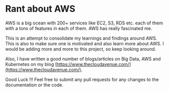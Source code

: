# Rant about AWS

AWS is a big ocean with 200+ services like EC2, S3, RDS etc. each of them with a tons of features in each of them. AWS has really fascinated me.

This is an attempt to consolidate my learnings and findings around AWS. This is also to make sure one is motivated and also learn more about AWS. I would be adding more and more to this project, so keep looking around.

Also, I have written a good number of blogs/articles on Big Data, AWS and Kubernetes on my blog [https://www.thecloudavenue.com/](https://www.thecloudavenue.com/).

Good Luck !!! Feel free to submit any pull requests for any changes to the documentation or the code.
